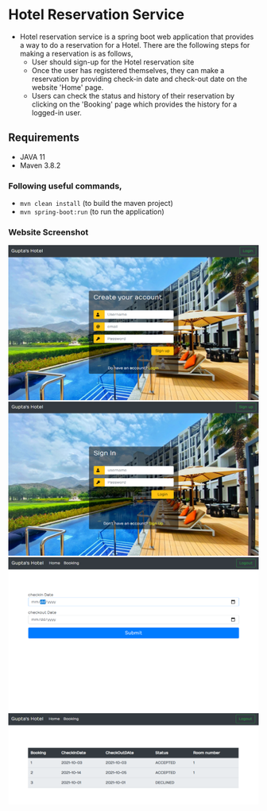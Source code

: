 # Hotel Reservation Service

- Hotel reservation service is a spring boot web application that provides a way to do a reservation for a Hotel. There are the following steps for making a reservation is as follows,
  - User should sign-up for the Hotel reservation site
  - Once the user has registered themselves, they can make a reservation by providing check-in date and check-out date on the website 'Home' page.
  - Users can check the status and history of their reservation by clicking on the 'Booking' page which provides the history for a logged-in user.

## Requirements

- JAVA 11
- Maven 3.8.2

### Following useful commands,

- ```mvn clean install```  (to build the maven project)
- ```mvn spring-boot:run``` (to run the application)

### Website Screenshot

 ![Screenshot of Counter service SwaggerUI](https://github.com/DigamberGupta/hotel-reservation/blob/master/src/main/resources/static/images/sign_up_page.png)
 ![Screenshot of Counter service SwaggerUI](https://github.com/DigamberGupta/hotel-reservation/blob/master/src/main/resources/static/images/login_page.png)
 ![Screenshot of Counter service SwaggerUI](https://github.com/DigamberGupta/hotel-reservation/blob/master/src/main/resources/static/images/home_page.png)
 ![Screenshot of Counter service SwaggerUI](https://github.com/DigamberGupta/hotel-reservation/blob/master/src/main/resources/static/images/booking_page.png)
